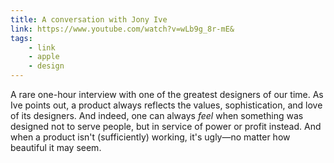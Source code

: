 ```yaml
---
title: A conversation with Jony Ive
link: https://www.youtube.com/watch?v=wLb9g_8r-mE&
tags: 
    - link
    - apple
    - design
---
```

 
A rare one-hour interview with one of the greatest designers of our time. As Ive points out, a product always reflects the values, sophistication, and love of its designers. And indeed, one can always _feel_ when something was designed not to serve people, but in service of power or profit instead. And when a product isn't (sufficiently) working, it's ugly—no matter how beautiful it may seem.